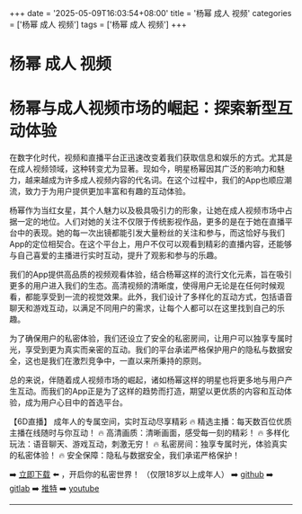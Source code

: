 +++
date = '2025-05-09T16:03:54+08:00'
title = '杨幂 成人 视频'
categories = ['杨幂 成人 视频']
tags = ['杨幂 成人 视频']
+++

# 杨幂 成人 视频

# 杨幂与成人视频市场的崛起：探索新型互动体验

在数字化时代，视频和直播平台正迅速改变着我们获取信息和娱乐的方式。尤其是在成人视频领域，这种转变尤为显著。现如今，明星杨幂因其广泛的影响力和魅力，越来越成为许多成人视频内容的代名词。在这个过程中，我们的App也顺应潮流，致力于为用户提供更加丰富和有趣的互动体验。

杨幂作为当红女星，其个人魅力以及极具吸引力的形象，让她在成人视频市场中占据一定的地位。人们对她的关注不仅限于传统影视作品，更多的是在于她在直播平台中的表现。她的每一次出镜都能引发大量粉丝的关注和参与，而这恰好与我们App的定位相契合。在这个平台上，用户不仅可以观看到精彩的直播内容，还能够与自己喜爱的主播进行实时互动，提升了观影和参与的乐趣。

我们的App提供高品质的视频观看体验，结合杨幂这样的流行文化元素，旨在吸引更多的用户进入我们的生态。高清视频的清晰度，使得用户无论是在任何时候观看，都能享受到一流的视觉效果。此外，我们设计了多样化的互动方式，包括语音聊天和游戏互动，以满足不同用户的需求，让每个人都可以在这里找到自己的乐趣。

为了确保用户的私密体验，我们还设立了安全的私密房间，让用户可以独享专属时光，享受到更为真实而亲密的互动。我们的平台承诺严格保护用户的隐私与数据安全，这也是我们在激烈竞争中，一直以来所秉持的原则。

总的来说，伴随着成人视频市场的崛起，诸如杨幂这样的明星也将更多地与用户产生互动。而我们的App正是为了这样的趋势而打造，期望以更优质的内容和互动体验，成为用户心目中的首选平台。

【6D直播】
成年人的专属空间，实时互动尽享精彩
🔥 精选主播：每天数百位优质主播在线随时与你互动！
🔥 高清画质：清晰画面，感受每一刻的精彩！
🔥 多样化玩法：语音聊天、游戏互动，刺激无穷！
🔥 私密房间：独享专属时光，体验真实的私密体验！
🔥 安全保障：隐私与数据安全，我们承诺严格保护！

➡️ [立即下载](https://down123.s3.ap-east-1.amazonaws.com/down/down.html?channelCode=blog) ⬅️ ，开启你的私密世界！ （仅限18岁以上成年人）
➡️ [github](https://aldult-live.github.io/)
➡️ [gitlab](https://seo-09598d.gitlab.io/)
➡️ [推特](https://x.com/wegame33)
➡️ [youtube](https://www.youtube.com/@6Dlive)

---
